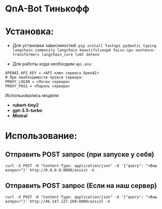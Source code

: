 # QnA-Bot Тинькофф
# Установка:
- Для установки зависимостей:
`pip install fastapi pydantic typing langchain_community langchain beautifulsoup4 faiss-cpu sentence-transformers langchain_core lxml dotenv`

- Для работы кода необходим `api.env`:
```
OPENAI_API_KEY = <API-ключ сервиса OpenAI>
# При необходимости прокси сервера:
PROXY_LOGIN = <Логин сервера>
PROXY_PASS = <Пароль сервера>
```

Использовались модели:
- **rubert-tiny2**
- **gpt-3.5-turbo**
- **Mistral**

# Использование:
## Отправить POST запрос (при запуске у себя)
```
curl -X POST -H "Content-Type: application/json" -d '{"query": "<Ваш вопрос>"}' http://0.0.0.0:8000/assist -k
```
## Отправить POST запрос (Если на наш сервер)
```
curl -X POST -H "Content-Type: application/json" -d '{"query": "<Ваш вопрос>"}' http://46.147.127.169:8000/assist -k
```
